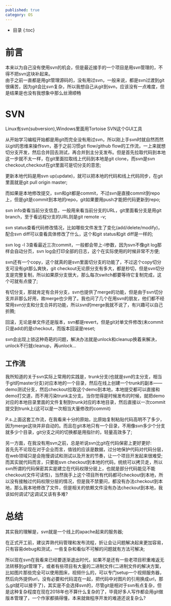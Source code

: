 ```yaml
---
published: true
category: OS
---
```

* 目录
{:toc}

# 前言
本来以为自己没有使用svn的机会，但是最近接手的一个项目是用svn管理的，不得不把svn这块补起来。  
由于之前一直都是用git管理源码的，没有用过svn，一般来说，都是svn过渡到git很痛苦，因为git会比svn复杂，所以我想自己从git到svn，应该没有一点难度，但是结果是也没有我想象中那么丝滑顺畅  

# SVN
Linux有svn(subversion),Windows里面用Tortoise SVN这个GUI工具  

从开始学习编程开始都是用git而完全没有用过svn，所以刚上手svn时就自然而然以git的思维来操作svn，基于之前习惯git flow/github flow的工作流，一上来就想切分支开发，然后合并回去测试，再合并到主分支发布。但是首先拉取代码到本地这一步就不太一样，在git里面拉取线上代码到本地是git clone，而svn是svn checkout,checkout在git里面可是切分支的意思;  

更新本地代码是用svn up(update)，就可以把本地的代码和线上代码同步，在git里面就是git pull origin master;  

而如果是本地修改提交，svn和git都是commit，不过svn是直接commit到repo上，但是git是commit到本地的repo，git如果要用push才能把代码更新到repo;  

svn info查看当前分支信息，一般用来看当前分支的URL，git里面看分支是用git branch，至于看远程分支的URL则是git remote -v;  

svn status查看代码修改情况，比如哪些文件发生了变化(add/delete/modify)，配合svn diff可以查看具体修改了什么，这个和git status和git diff是一样的;  

svn log -l 3查看最近三次commit，一般都会带上-l参数，因为svn不像git log那样会自动分页，svn log会打印全部的日志，这个在实际使用的时候非常不方便;

svn还有一个copy，这个就真的是svn里面切分支的功能了，不过这个copy切分支可没有git那么爽快，git checkout无论原分支有多大，都是秒切，但是svn切分支是完整复制，所以如果原分支很大，那么每次switch都要等待它复制完成，这个可就有点傻了;  

有切分支，那就肯定有合并分支，svn也提供了merge的功能，但是由于svn切分支并非那么好用，故merge也少用了。我也问了几个在用svn的朋友，他们都不经常用svn分支和分支合并的功能，所以svn的merge我就不说了，有兴趣可以自己折腾;  

回滚，无论是单文件还是版本，svn都是revert，但是git对单文件修改(未commit只是add)的是checkout，而版本回滚是reset;  

svn会出现上锁这种奇葩的问题，解决办法就是unlock和cleanup换着来解决，unlock不行就cleanup，再unlock...  

## 工作流  

我所知道的关于svn实际上常用的实践是，trunk分支(也就是svn的主分支，相当于git的master分支)对应本地的一个目录，然后在线上创建一个trunk的副本——demo测试分支，然后checkout拉取这个demo到本地，本地提交都可以直接和demo打交道，而不用污染trunk主分支。当你觉得是时候发布的时候，就把demo对应的本地目录里面的文件复制到trunk对应的本地目录，然后直接以一次commit提交到trunk上(这可以是一次相当大量修改的commit)  

P.s.上面这套工作流，在我看来十分的原始，比原始复制粘贴代码高明不了多少，因为merge这块并非自动的。而且在git本地只有一个目录，不用像svn多少个分支就多少个目录，git分支之间的切换都是用指针的，轻量高效多了;  

另一方面，在我没有用svn之前，总是听说svn比git在代码保密上更好更好:    
首先先不论现在对于企业而言，值钱的应该是数据，过分地保护代码对代码分层，在web领域只是会拖慢调试和测试以及开发的节奏，让一个项目开发起来很难受;  
而其实就代码而言，只要能svn checkout到本地的代码，统统可以拷贝走，所以svn所谓的代码保密其实是建立在代码权限分层上，也就是部分代码能见不能checkout(文件可读性)，当然我手上这个项目所有代码都可checkout到本地，所以没有接触过代码权限分层的情况，但是我不禁要问，都没有办法checkout到本地，那么我本地修改了文件，但是相关的依赖文件没有办法checkout到本地，我该如何调试?这调试又该有多难?  

# 总结  
其实我的理解是，svn就是一个线上的apache起来的服务器;  

在正式开工前，建议弄熟代码管理和发布流程，折让会让问题解决起来更加容易，只有容易debug和测试，一些复杂和看似不可解的问题就有方法可解决;  

所以现在svn在我看来已经要逐渐退出时代，如果不是还有一些老项目积重难返无法转移到git管理下，或者有些项目有大量的二进制文件(二进制文件的解决方案，比如图片那些完全可以使用图床，视频什么的，可以专门setup一个视频服务器，然后向外提供url，没有必要和代码混在一起，把代码中对图片的引用换成url，那么git就可以接手了)，其实是不会选择svn的，尽管git是相对于svn有点复杂，但是这种复杂程度在现在2018年也不算什么复杂的了，毕竟好多人写作都会用git做版本管理了，一个作家都搞得懂，本来就做程序开发的难道还说复杂么?  
